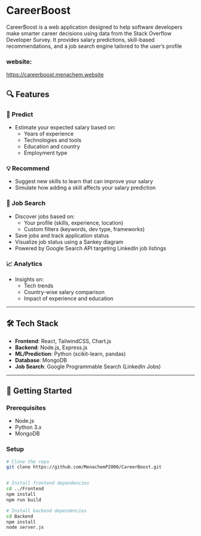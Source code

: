 # CareerBoost

CareerBoost is a web application designed to help software developers make smarter career decisions using data from the Stack Overflow Developer Survey. It provides salary predictions, skill-based recommendations, and a job search engine tailored to the user’s profile

### website:
https://careerboost.menachem.website

## 🔍 Features

### 🎯 Predict
- Estimate your expected salary based on:
  - Years of experience
  - Technologies and tools
  - Education and country
  - Employment type

### 💡 Recommend
- Suggest new skills to learn that can improve your salary
- Simulate how adding a skill affects your salary prediction

### 🧭 Job Search
- Discover jobs based on:
  - Your profile (skills, experience, location)
  - Custom filters (keywords, dev type, frameworks)
- Save jobs and track application status
- Visualize job status using a Sankey diagram
- Powered by Google Search API targeting LinkedIn job listings

### 📈 Analytics
- Insights on:
  - Tech trends
  - Country-wise salary comparison
  - Impact of experience and education

---

## 🛠 Tech Stack

- **Frontend**: React, TailwindCSS, Chart.js
- **Backend**: Node.js, Express.js
- **ML/Prediction**: Python (scikit-learn, pandas)
- **Database**: MongoDB
- **Job Search**: Google Programmable Search (LinkedIn Jobs)

---

## 🚀 Getting Started

### Prerequisites

- Node.js
- Python 3.x
- MongoDB

### Setup

```bash
# Clone the repo
git clone https://github.com/MenachemP2000/CareerBoost.git


# Install frontend dependencies
cd ../Frontend
npm install
npm run build

# Install backend dependencies
cd Backend
npm install
node server.js